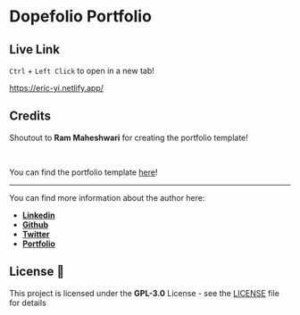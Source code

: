 # Dopefolio Portfolio

## Live Link

`Ctrl` + `Left Click` to open in a new tab!

https://eric-yi.netlify.app/

## Credits

Shoutout to **Ram Maheshwari** for creating the portfolio template!

<br>

You can find the portfolio template [here](https://github.com/rammcodes/Dopefolio)!

<hr>

You can find more information about the author here:
- **[Linkedin](https://linkedin.com/in/rammcodes)**
- **[Github](https://github.com/rammcodes)**
- **[Twitter](https://twitter.com/rammcodes)**
- **[Portfolio](https://rammaheshwari.com)** 

## License 📄

This project is licensed under the  **GPL-3.0** License - see the [LICENSE](LICENSE) file for details
